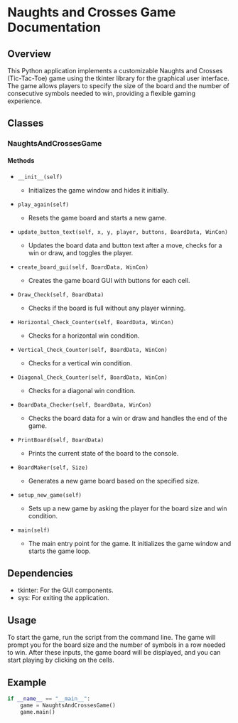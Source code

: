 # Naughts and Crosses Game Documentation

## Overview

This Python application implements a customizable Naughts and Crosses (Tic-Tac-Toe) game using the tkinter library for the graphical user interface. The game allows players to specify the size of the board and the number of consecutive symbols needed to win, providing a flexible gaming experience.

## Classes

### NaughtsAndCrossesGame

#### Methods

- `__init__(self)`
  - Initializes the game window and hides it initially.

- `play_again(self)`
  - Resets the game board and starts a new game.

- `update_button_text(self, x, y, player, buttons, BoardData, WinCon)`
  - Updates the board data and button text after a move, checks for a win or draw, and toggles the player.

- `create_board_gui(self, BoardData, WinCon)`
  - Creates the game board GUI with buttons for each cell.

- `Draw_Check(self, BoardData)`
  - Checks if the board is full without any player winning.

- `Horizontal_Check_Counter(self, BoardData, WinCon)`
  - Checks for a horizontal win condition.

- `Vertical_Check_Counter(self, BoardData, WinCon)`
  - Checks for a vertical win condition.

- `Diagonal_Check_Counter(self, BoardData, WinCon)`
  - Checks for a diagonal win condition.

- `BoardData_Checker(self, BoardData, WinCon)`
  - Checks the board data for a win or draw and handles the end of the game.

- `PrintBoard(self, BoardData)`
  - Prints the current state of the board to the console.

- `BoardMaker(self, Size)`
  - Generates a new game board based on the specified size.

- `setup_new_game(self)`
  - Sets up a new game by asking the player for the board size and win condition.

- `main(self)`
  - The main entry point for the game. It initializes the game window and starts the game loop.

## Dependencies

- tkinter: For the GUI components.
- sys: For exiting the application.

## Usage

To start the game, run the script from the command line. The game will prompt you for the board size and the number of symbols in a row needed to win. After these inputs, the game board will be displayed, and you can start playing by clicking on the cells.

## Example

```python
if __name__ == "__main__":
    game = NaughtsAndCrossesGame()
    game.main()